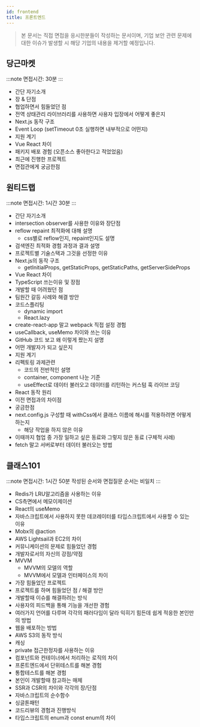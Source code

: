 ```yaml
---
id: frontend
title: 프론트엔드
---
```


> 본 문서는 직접 면접을 응시한분들이 작성하는 문서이며, 기업 보안 관련 문제에 대한 이슈가 발생할 시 해당 기업의 내용을 제거할 예정입니다.

## 당근마켓

:::note
면접시간: 30분
:::

- 간단 자기소개
- 장 & 단점
- 협업하면서 힘들었던 점
- 전역 상태관리 라이브러리를 사용하면 사용자 입장에서 어떻게 좋은지
- Next.js 동작 구조
- Event Loop (setTimeout 0초 실행하면 내부적으로 어떤지)
- 지원 계기
- Vue React 차이
- 패키지 배포 경험 (오픈소스 좋아한다고 적었었음)
- 최근에 진행한 프로젝트
- 면접관에게 궁금한점

## 원티드랩

:::note
면접시간: 1시간 30분
:::

- 간단 자기소개
- intersection observer를 사용한 이유와 장단점
- reflow repaint 최적화에 대해 설명
  - css별로 reflow인지, repaint인지도 설명
- 검색엔진 최적화 경험 과정과 결과 설명
- 프로젝트별 기술스택과 그것을 선정한 이유
- Next.js의 동작 구조
  - getInitialProps, getStaticProps, getStaticPaths, getServerSideProps
- Vue React 차이
- TypeScript 쓰는이유 및 장점
- 개발할 때 어려웠던 점
- 팀원간 갈등 사례와 해결 방안
- 코드스플리팅
  - dynamic import
  - React.lazy
- create-react-app 말고 webpack 직접 설정 경험
- useCallback, useMemo 차이와 쓰는 이유
- GitHub 코드 보고 왜 이렇게 짰는지 설명
- 어떤 개발자가 되고 싶은지
- 지원 계기
- 리펙토링 과제관련
  - 코드의 전반적인 설명
  - container, component 나눈 기준
  - useEffect로 데이터 불러오고 데이터를 리턴하는 커스텀 훅 라이브 코딩
- React 동작 원리
- 이전 면접과의 차이점
- 궁금한점
- next.config.js 구성할 때 withCss에서 클래스 이름에 해시를 적용하려면 어떻게 하는지
  - 해당 작업을 하지 않은 이유
- 이때까지 협업 중 가장 일하고 싶은 동료와 그렇지 않은 동료 (구체적 사례)
- fetch 말고 서버로부터 데이터 불러오는 방법


## 클래스101

:::note
면접시간: 1시간 50분
작성된 순서와 면접질문 순서는 비일치
:::

- Redis가 LRU알고리즘을 사용하는 이유
- CS측면에서 메모이제이션
- React의 useMemo
- 자바스크립트에서 사용하지 못한 데코레이터를 타입스크립트에서 사용할 수 있는 이유
- Mobx의 @action
- AWS Lightsail과 EC2의 차이
- 커뮤니케이션의 문제로 힘들었던 경험
- 개발자로서의 자신의 강점/약점
- MVVM
  - MVVM의 모델의 역할
  - MVVM에서 모델과 인터페이스의 차이
- 가장 힘들었던 프로젝트
- 프로젝트를 하며 힘들었던 점 / 해결 방안
- 개발할때 이슈를 해결하려는 방식
- 사용자의 피드백을 통해 기능을 개선한 경험
- 여러가지 언어를 다루며 각각의 패러다임이 달라 익히기 힘든데 쉽게 적응한 본인만의 방법
- 웹을 배포하는 방법
- AWS S3의 동작 방식
- 캐싱
- private 접근한정자를 사용하는 이유
- 컴포넌트와 컨테이너에서 처리하는 로직의 차이
- 프론트엔드에서 단위테스트를 해본 경험
- 통합테스트를 해본 경험
- 본인이 개발할때 참고하는 매체
- SSR과 CSR의 차이와 각각의 장/단점
- 자바스크립트의 순수함수
- 싱글톤패턴
- 코드리뷰의 경험과 진행방식
- 타입스크립트의 enum과 const enum의 차이
